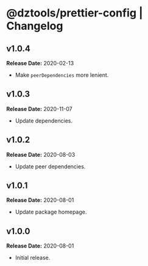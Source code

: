 # @dztools/prettier-config | Changelog

## v1.0.4

**Release Date:** 2020-02-13

- Make `peerDependencies` more lenient.

## v1.0.3

**Release Date:** 2020-11-07

- Update dependencies.

## v1.0.2

**Release Date:** 2020-08-03

- Update peer dependencies.

## v1.0.1

**Release Date:** 2020-08-01

- Update package homepage.

## v1.0.0

**Release Date:** 2020-08-01

- Initial release.
